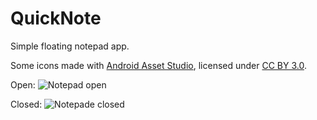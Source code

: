 QuickNote
=========

Simple floating notepad app.

Some icons made with [Android Asset Studio](http://romannurik.github.io/AndroidAssetStudio/index.html), licensed under [CC BY 3.0](http://creativecommons.org/licenses/by/3.0/).

Open:
![Notepad open](http://i.imgur.com/6XJyM1J.png)

Closed:
![Notepade closed](http://i.imgur.com/gOn2tjF.png)
